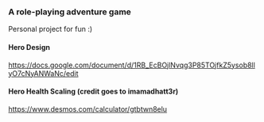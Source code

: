 ### A role-playing adventure game  
Personal project for fun :)

#### Hero Design 
  https://docs.google.com/document/d/1RB_EcBOjlNvqg3P85TOjfkZ5ysob8llyO7cNyANWaNc/edit  

#### Hero Health Scaling (credit goes to imamadhatt3r)
https://www.desmos.com/calculator/gtbtwn8elu


